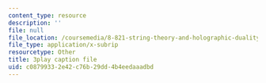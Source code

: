 ```yaml
---
content_type: resource
description: ''
file: null
file_location: /coursemedia/8-821-string-theory-and-holographic-duality-fall-2014/c08799332e42c76b29dd4b4eedaaadbd_WVOIk8en6YE.srt
file_type: application/x-subrip
resourcetype: Other
title: 3play caption file
uid: c0879933-2e42-c76b-29dd-4b4eedaaadbd
---
```

